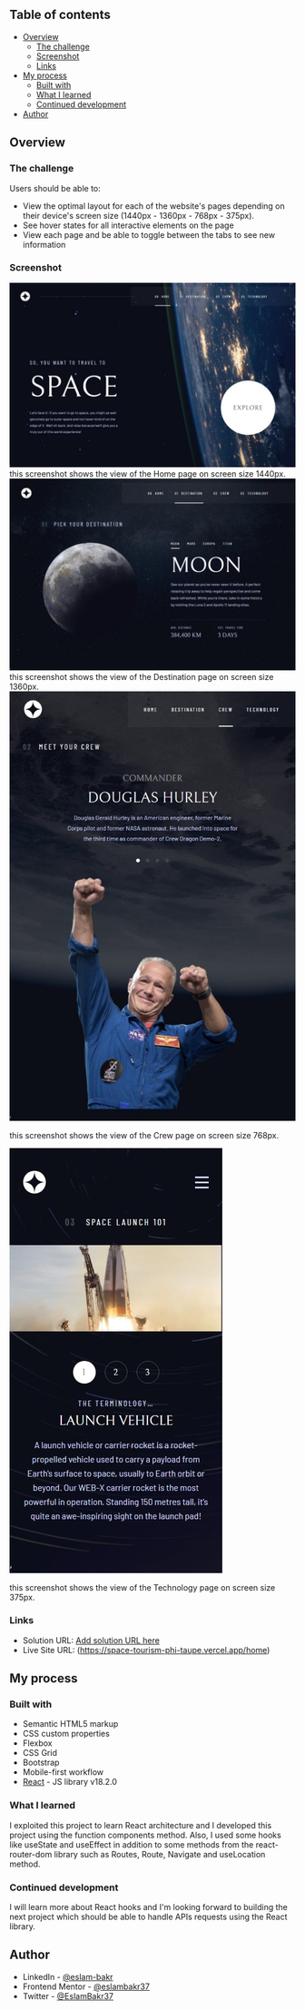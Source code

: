 ## Table of contents

- [Overview](#overview)
  - [The challenge](#the-challenge)
  - [Screenshot](#screenshot)
  - [Links](#links)
- [My process](#my-process)
  - [Built with](#built-with)
  - [What I learned](#what-i-learned)
  - [Continued development](#continued-development)
- [Author](#author)


## Overview

### The challenge

Users should be able to:

- View the optimal layout for each of the website's pages depending on their device's screen size (1440px - 1360px - 768px - 375px).
- See hover states for all interactive elements on the page
- View each page and be able to toggle between the tabs to see new information

### Screenshot

![](./screenshots/screenshot_1.jpeg) this screenshot shows the view of the Home page on screen size 1440px.
![](./screenshots/screenshot_2.jpeg) this screenshot shows the view of the Destination page on screen size 1360px.
![](./screenshots/screenshot_3.jpeg)

this screenshot shows the view of the Crew page on screen size 768px.

![](./screenshots/screenshot_4.jpeg)

this screenshot shows the view of the Technology page on screen size 375px.

### Links

- Solution URL: [Add solution URL here](https://your-solution-url.com)
- Live Site URL: (https://space-tourism-phi-taupe.vercel.app/home)

## My process

### Built with

- Semantic HTML5 markup
- CSS custom properties
- Flexbox
- CSS Grid
- Bootstrap
- Mobile-first workflow
- [React](https://reactjs.org/) - JS library v18.2.0

### What I learned

I exploited this project to learn React architecture and I developed this project using the function components method. Also, I used some hooks like useState and useEffect in addition to some methods  from the react-router-dom library such as  Routes, Route, Navigate and useLocation method.


### Continued development

I will learn more about React hooks and I'm looking forward to building the next project which should be able to handle APIs requests using the React library.



## Author

- LinkedIn - [@eslam-bakr](https://www.linkedin.com/in/eslam-bakr)
- Frontend Mentor - [@eslambakr37](https://www.frontendmentor.io/profile/eslambakr37)
- Twitter - [@EslamBakr37](https://www.twitter.com/EslamBakr37)



